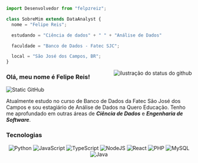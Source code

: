 ```js
import Desenvolvedor from "felpzreiz";

class SobreMim extends DataAnalyst {
  nome = "Felipe Reis";

  estudando = "Ciência de dados" + " " + "Análise de Dados"

  faculdade = "Banco de Dados - Fatec SJC";

  local = "São José dos Campos, BR";
}
```

<img align='right' src="https://github-readme-stats.vercel.app/api?username=felpzreiz&show_icons=true&title_color=ffffff&text_color=ffffff&icon_color=79c0ff&bg_color=161b22&border_color=161b22&cache_seconds=2300" alt="ilustração do status do github">

### Olá, meu nome é Felipe Reis!

<img src="https://img.shields.io/static/v1?label=Overview&message=felpzreiz&color=161b22&style=for-the-badge&logo=GitHub" alt="Static GitHub">

<p>Atualmente estudo no curso de Banco de Dados da Fatec São José dos Campos e sou estagiário de Análise de Dados na Quero Educação. Tenho me aprofundado em outras áreas de <b><i>Ciência de Dados</i></b> e <b><i>Engenharia de Software</i></b>.</p>

### Tecnologias<br>
<div align = "center">
  
![Python](https://img.shields.io/badge/python-3670A0?style=for-the-badge&logo=python&logoColor=ffdd54) ![JavaScript](https://img.shields.io/badge/javascript-%23323330.svg?style=for-the-badge&logo=javascript&logoColor=%23F7DF1E) ![TypeScript](https://img.shields.io/badge/typescript-%23007ACC.svg?style=for-the-badge&logo=typescript&logoColor=white) ![NodeJS](https://img.shields.io/badge/node.js-6DA55F?style=for-the-badge&logo=node.js&logoColor=white) ![React](https://img.shields.io/badge/react-%2320232a.svg?style=for-the-badge&logo=react&logoColor=%2361DAFB) ![PHP](https://img.shields.io/badge/php-%23777BB4.svg?style=for-the-badge&logo=php&logoColor=white) ![MySQL](https://img.shields.io/badge/mysql-4479A1.svg?style=for-the-badge&logo=mysql&logoColor=white) ![Java](https://img.shields.io/badge/java-%23ED8B00.svg?style=for-the-badge&logo=openjdk&logoColor=white) 

</div>
